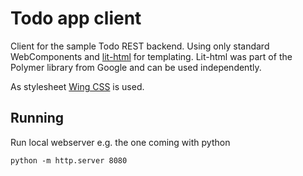# Todo app client

Client for the sample Todo REST backend. Using only standard WebComponents and [lit-html](https://lit-html.polymer-project.org/) for templating. Lit-html was part of the Polymer library from Google and can be used independently.

As stylesheet [Wing CSS](https://kbrsh.github.io/wing/) is used. 

## Running
Run local webserver  e.g. the one coming with python

    python -m http.server 8080

